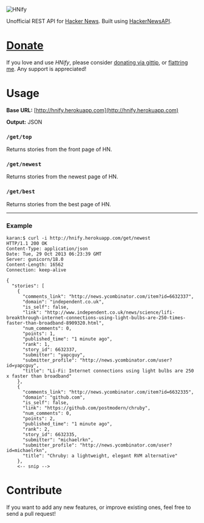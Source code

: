 ![HNify](https://raw.github.com/thekarangoel/HackerNewsAPI/master/HN.jpg)

Unofficial REST API for [Hacker News](https://news.ycombinator.com/). Built using [HackerNewsAPI](https://github.com/thekarangoel/HackerNewsAPI).


[Donate](https://www.gittip.com/Karan%20Goel/)
=============

If you love and use *HNify*, please consider [donating via gittip](https://www.gittip.com/Karan%20Goel/), or [flattring me](https://flattr.com/profile/thekarangoel). Any support is appreciated!

Usage
==========

**Base URL:** [http://hnify.herokuapp.com](http://hnify.herokuapp.com)

**Output:** JSON

### `/get/top`

Returns stories from the front page of HN.

### `/get/newest`

Returns stories from the newest page of HN.

### `/get/best`

Returns stories from the best page of HN.

--------

### Example

    karan:$ curl -i http://hnify.herokuapp.com/get/newest
    HTTP/1.1 200 OK
    Content-Type: application/json
    Date: Tue, 29 Oct 2013 06:23:39 GMT
    Server: gunicorn/18.0
    Content-Length: 16562
    Connection: keep-alive
    
    {
      "stories": [
        {
          "comments_link": "http://news.ycombinator.com/item?id=6632337", 
          "domain": "independent.co.uk", 
          "is_self": false, 
          "link": "http://www.independent.co.uk/news/science/lifi-breakthrough-internet-connections-using-light-bulbs-are-250-times-faster-than-broadband-8909320.html", 
          "num_comments": 0, 
          "points": 1, 
          "published_time": "1 minute ago", 
          "rank": 1, 
          "story_id": 6632337, 
          "submitter": "yapcguy", 
          "submitter_profile": "http://news.ycombinator.com/user?id=yapcguy", 
          "title": "Li-Fi: Internet connections using light bulbs are 250 x faster than broadband"
        }, 
        {
          "comments_link": "http://news.ycombinator.com/item?id=6632335", 
          "domain": "github.com", 
          "is_self": false, 
          "link": "https://github.com/postmodern/chruby", 
          "num_comments": 0, 
          "points": 2, 
          "published_time": "1 minute ago", 
          "rank": 2, 
          "story_id": 6632335, 
          "submitter": "michaelrkn", 
          "submitter_profile": "http://news.ycombinator.com/user?id=michaelrkn", 
          "title": "Chruby: a lightweight, elegant RVM alternative"
        }, 
        <-- snip -->

Contribute
========

If you want to add any new features, or improve existing ones, feel free to send a pull request!